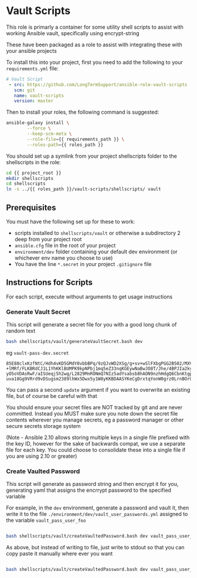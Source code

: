 # Vault Scripts

This role is primarly a container for some utility shell scripts to assist with working Ansible vault, specifically using encrypt-string

These have been packaged as a role to assist with integrating these with your ansible projects

To install this into your project, first you need to add the following to your `requirements.yml` file:

```yaml
# Vault Script
 - src: https://github.com/LongTermSupport/ansible-role-vault-scripts
   scm: git
   name: vault-scripts                                                                                                            
   version: master
```

Then to install your roles, the following command is suggested:

```bash
ansible-galaxy install \
        --force \
        --keep-scm-meta \
        --role-file={{ requirements_path }} \
        --roles-path={{ roles_path }}
```

You should set up a symlink from your project shellscripts folder to the shellscripts in the role:

```bash
cd {{ project_root }}
mkdir shellscripts
cd shellscripts
ln -s ../{{ roles_path }}/vault-scripts/shellscripts/ vault
```
## Prerequisites

You must have the following set up for these to work:

* scripts installed to `shellscripts/vault` or otherwise a subdirectory 2 deep from your project root
* `ansible.cfg` file in the root of your project
* `environment/dev` folder containing your default dev environment (or whichever env name you choose to use)
* You have the line `*.secret` in your project `.gitignore` file

## Instructions for Scripts

For each script, execute without arguments to get usage instructions

### Generate Vault Secret

This script will generate a secret file for you with a good long chunk of random text

```bash
bash shellscripts/vault/generateVaultSecret.bash dev
```
eg `vault-pass-dev.secret`
```
85E88clxKzfNtC/Hdh4vKD5GMdY0vbbBPq/9zQJvWD2XSg/g+sv+wSlFXbgPGG2B502/MXV0DvUI1kbcKw+w2IX2knIeZdhw7LSRT8yXBuQQxCkbrfsZaxH/avljFMgdds/bmL/aFedkFMhngLn0xXGlcGgxukr7jv5uBZx/B4kMK92kO9xpOBuRa/I8cs5bY777ZWuS009ZN4WJVXByDe49lLj29FmtXy64A+XsaOzvrM9YM7K5kURfDF0woQV1zjR
+lMRf/FLKBRdCJ1L1YhKKlBUMPK9kpNPbj1mq5eZ33nqKGEywNaBwJO8T/Jhe/4BPJIa2kyDZFU0kzWKWv+90FfDxUchpeOghzXdWjPJBGXGvyS6Pe/c8t+RTTduMge/rBO7ANziPXSQOT3271KnF7sgaHzWjU9t3/GXRx+bJ/s3/Tgjz9suLtuKJwI/gaPAWx2DABa6/ggXI8F+qdQomdFQ6hyJWPVYpLdcedm6/SMC80Io9He+94VD02Whl74bqS0/+JF/k5zVUyunGcbR2jRmYpixTwnuve5RPDZ6WgoSwbEblXtqpm34U2C35IEz71gOImPax5qrNylnv8iY7GxIu1ryO1x0JZ
yO5oVDAsRwF/aISUeqj5h2wg/L2829MnRONmQ7NIz5adYsabsb8hAON9nzhHdgQ6CbnKtgpe5OwzqmwPb4E1zgNpoXd1vZfzd+EfP1YvBK/uQjuIE6p5jYX/gIzYn+4dfrUVtjX1pHs7XSGKGEnZ6L32+APZwMmTpA2T6GoqLi+9RYmsAQtygSHGuyuCeYDz5Dg2wbygWLhItZSW6gt7zSc6+MYL6m4rHcUXJxMAv5sI3MmTUQZEfjBxRr3BYjSaygCn6LaI4M5aMdQ/ikyleh/5Ts/TvFatsc5LAxVwRLpaSfs8kKYfqeRUBhx8ImM6pOrZOvOPzpyKDehl7hzdMPTxAqbgEsm5B+xs8+UTL7Ztcmtqc6iGGU+4yuDNzR/tjadyZQiP+mOg5RZV
uva18Gg9VRrd9vDSugsm2389lhWx5Dwx5y1W8yKKBDAASYKeCgDrxtqYonW0grz0LrnBOrU1zXKHtdEhsMbzpXDU3nKHF2PDIHxupVXtzXrVPecOsJ2UrrBhLu29H4r68yq5k
```

You can pass a second `update` argument if you want to overwrite an existing file, but of course be careful with that

You should ensure your secret files are NOT tracked by git and are never committed. Instead you MUST make sure you note down the secret file contents wherever you manage secrets, eg a password manager or other secure secrets storage system

(Note - Ansible 2.10 allows storing multiple keys in a single file prefixed with the key ID, however for the sake of backwards compat, we use a separate file for each key. You could choose to consolidate these into a single file if you are using 2.10 or greater)

### Create Vaulted Password

This script will generate as password string and then encrypt it for you, generating yaml that assigns the encrrypt password to the specified variable

For example, in the `dev` environment, generate a password and vault it, then write it to the file `./environment/dev/vault_user_passwords.yml` assigned to the variable `vault_pass_user_foo`

```bash

bash shellscripts/vault/createVaultedPassword.bash dev vault_pass_user_foo ./environment/dev/vault_user_passwords.yml

```

As above, but instead of writing to file, just write to stdout so that you can copy paste it manually where ever you want
```bash

bash shellscripts/vault/createVaultedPassword.bash dev vault_pass_user_foo

```






